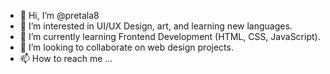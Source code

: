 - 👋 Hi, I’m @pretala8
- 👀 I’m interested in UI/UX Design, art, and learning new languages.
- 🌱 I’m currently learning Frontend Development (HTML, CSS, JavaScript).
- 💞️ I’m looking to collaborate on web design projects.
- 📫 How to reach me ...

<!---
pretala8/pretala8 is a ✨ special ✨ repository because its `README.md` (this file) appears on your GitHub profile.
You can click the Preview link to take a look at your changes.
--->
